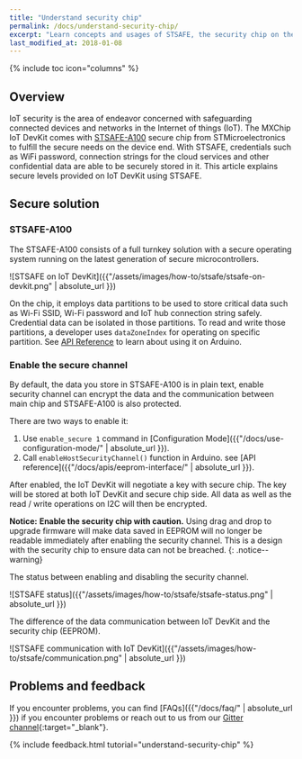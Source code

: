 ```yaml
---
title: "Understand security chip"
permalink: /docs/understand-security-chip/
excerpt: "Learn concepts and usages of STSAFE, the security chip on the DevKit"
last_modified_at: 2018-01-08
---
```


{% include toc icon="columns" %}

## Overview

IoT security is the area of endeavor concerned with safeguarding connected devices and networks in the Internet of things (IoT). The MXChip IoT DevKit comes with [STSAFE-A100](http://www.st.com/en/secure-mcus/stsafe-a100.html) secure chip from STMicroelectronics to fulfill the secure needs on the device end. With STSAFE, credentials such as WiFi password, connection strings for the cloud services and other confidential data are able to be securely stored in it. This article explains secure levels provided on IoT DevKit using STSAFE.

## Secure solution

### STSAFE-A100

The STSAFE-A100 consists of a full turnkey solution with a secure operating system running on the latest generation of secure microcontrollers.

![STSAFE on IoT DevKit]({{"/assets/images/how-to/stsafe/stsafe-on-devkit.png" | absolute_url }})

On the chip, it employs data partitions to be used to store critical data such as Wi-Fi SSID, Wi-Fi password and IoT hub connection string safely. Credential data can be isolated in those partitions. To read and write those partitions, a developer uses `dataZoneIndex` for operating on specific partition. See [API Reference](http://microsoft.github.io/azure-iot-developer-kit/docs/apis/eeprom-interface/) to learn about using it on Arduino.

### Enable the secure channel

By default,  the data you store in STSAFE-A100 is in plain text, enable security channel can encrypt the data and the communication between main chip and  STSAFE-A100 is also protected. 

There are two ways to enable it:

1. Use `enable_secure 1` command in [Configuration Mode]({{"/docs/use-configuration-mode/" | absolute_url }}).
2. Call `enableHostSecurityChannel()` function in Arduino. see [API reference]({{"/docs/apis/eeprom-interface/" | absolute_url }}).

After enabled, the IoT DevKit will negotiate a key with secure chip. The key will be stored at both IoT DevKit and secure chip side. All data as well as the read / write operations on I2C will then be encrypted.

**Notice:** **Enable the security chip with caution.** Using drag and drop to upgrade firmware will make data saved in EEPROM will no longer be readable immediately after enabling the security channel. This is a design with the security chip to ensure data can not be breached.
{: .notice--warning}

The status between enabling and disabling the security channel.

![STSAFE status]({{"/assets/images/how-to/stsafe/stsafe-status.png" | absolute_url }})

The difference of the data communication between IoT DevKit and the security chip (EEPROM).

![STSAFE communication with IoT DevKit]({{"/assets/images/how-to/stsafe/communication.png" | absolute_url }})

## Problems and feedback

If you encounter problems, you can find [FAQs]({{"/docs/faq/" | absolute_url }}) if you encounter problems or reach out to us from our [Gitter channel](https://gitter.im/Microsoft/azure-iot-developer-kit){:target="_blank"}.

{% include feedback.html tutorial="understand-security-chip" %}

